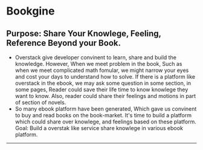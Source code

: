 Bookgine
========
Purpose: Share Your Knowlege, Feeling, Reference Beyond your Book. 
------------------------------------------------------------------
* Overstack give developer convinent to learn, share and build the knowledge. However, When we meet problem in the book, Such as when we meet complicated math fomular, we might narrow your eyes and cost your days to understand how to solve. If there is a platform like overstack in the ebook, we may ask some question in some section, in some pages, Reader could save their life time to know knowlege they want to know. Also, reader could share their feelings and motions in part of section of novels.
* So many ebook platform have been generated, Which gave us convinent to buy and read books on the book-market. It's time to build a platform which could share over knowlege, and feelings based on these platform.  
Goal: Build a overstak like service share knowlege in various ebook platform.
----------------------------------------------------------------------------------------------------
